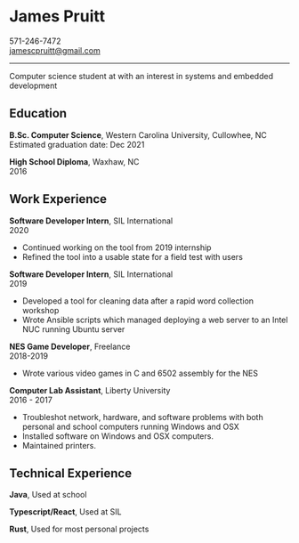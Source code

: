 
# James Pruitt   
571-246-7472  
jamescpruitt@gmail.com

---


Computer science student at with an interest in systems and embedded development

## Education

**B.Sc. Computer Science**, Western Carolina University, Cullowhee, NC  
Estimated graduation date: Dec 2021

**High School Diploma**, Waxhaw, NC  
2016

## Work Experience

**Software Developer Intern**, SIL International  
2020

* Continued working on the tool from 2019 internship
* Refined the tool into a usable state for a field test with users

**Software Developer Intern**, SIL International  
2019

* Developed a tool for cleaning data after a rapid word collection workshop
* Wrote Ansible scripts which managed deploying a web server to an Intel NUC running Ubuntu server

**NES Game Developer**, Freelance  
2018-2019

* Wrote various video games in C and 6502 assembly for the NES

**Computer Lab Assistant**, Liberty University  
2016 - 2017

* Troubleshot network, hardware, and software problems with both personal and school computers running Windows and OSX
* Installed software on Windows and OSX computers. 
* Maintained printers.


## Technical Experience

**Java**, Used at school

**Typescript/React**,  Used at SIL

**Rust**,  Used for most personal projects

